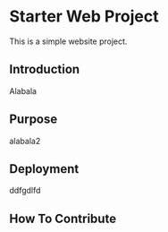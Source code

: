 # Starter Web Project

This is a simple website project.

## Introduction

Alabala
## Purpose

alabala2
## Deployment
ddfgdlfd
## How To Contribute